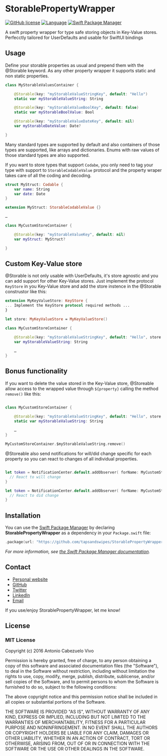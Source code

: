 # StorablePropertyWrapper

[![GitHub license](https://img.shields.io/badge/license-MIT-lightgrey.svg)]() [![Language](http://img.shields.io/badge/language-swift-orange.svg?style=flat)](https://developer.apple.com/swift) 
[![Swift Package Manager](https://img.shields.io/badge/spm-compatible-brightgreen.svg?style=flat)]()

A swift property wrapper for type safe storing objects in Key-Value stores. Perfecctly tailored for UserDefaults and usable for SwiftUI bindings


## Usage

Define your storable properties as usual and prepend them with the @Storable keyword. As any other property wrapper it supports static and non static properties.

```swift
class MyStorableValuesContainer {

    @Storable(key: "myStorableValueStringKey", default: "Hello")
    static var myStorableValueString: String

    @Storable(key: "myStorableValueBoolKey", default: false)
    static var myStorableBoolValue: Bool

    @Storable(key: "myStorableValueDateKey", default: nil)
    var myStorableDateValue: Date?

}
```

Many standard types are supported by default and also containers of those types are supported, like arrays and dictionaries. Enums with raw values of those standard types are also supported.

If you want to store types that support `Codabe`, you only need to tag your type with support to  `StorableCodableValue` protocol and the property wraper takes care of all the coding and decoding.

```swift
struct MyStruct: Codable {
    var name: String
    var date: Date
}

extension MyStruct: StorableCodableValue {}

…

class MyCustomStoreContainer {

    @Storable(key: "myStorableValueKey", default: nil)
    var myStruct: MyStruct?

}
```

## Custom Key-Value store

@Storable is not only usable with UserDefaults, it's store agnostic and you can add support for other Key-Value stores. Just implement the protocol `KeyStore` in you Key-Value store and add the store instence in the @Storable construstor  like this:

```swift
extension MyKeyValueStore: KeyStore {
... Implement the KeyStore protocol required methods ...
}

let store: MyKeyValueStore = MyKeyValueStore()

class MyCustomStoreContainer {

    @Storable(key: "myStorableValueStringKey", default: "Hello", store: store)
    var myStorableValueString: String
    
    …
}
```

## Bonus functionality

If you want to delete the value stored in the Key-Value store, @Storeable allow access to the wrapped value through `${property}` calling the method  `remove()` like this:

```swift

class MyCustomStoreContainer {

    @Storable(key: "myStorableValueStringKey", default: "Hello", store: store)
    static var myStorableValueString: String
    
    …
}

MyCustomStoreContainer.$myStorableValueString.remove()
```

@Storeable also send notifications for will/did change specific for each property so you can react to changes of all individual properties. 

```swift

let token = NotificationCenter.default.addObserver( forName: MyCustomStoreContainer.$myStorableValueString.willChangeNotification, object: nil, queue: nil ) { notification in
  // React to will change 
}

let token = NotificationCenter.default.addObserver( forName: MyCustomStoreContainer.$myStorableValueString.didChangeNotification, object: nil, queue: nil ) { notification in
  // React to did change 
}

```

## Installation

You can use the [Swift Package Manager](https://github.com/apple/swift-package-manager) by declaring **StorablePropertyWrapper** as a dependency in your `Package.swift` file:

```swift
.package(url: "https://github.com/tapsandswipes/StorablePropertyWrapper", from: "1.0.0")
```

*For more information, see [the Swift Package Manager documentation](https://github.com/apple/swift-package-manager/tree/master/Documentation).*


## Contact

- [Personal website](http://tapsandswipes.com)
- [GitHub](http://github.com/tapsandswipes)
- [Twitter](http://twitter.com/acvivo)
- [LinkedIn](http://www.linkedin.com/in/acvivo)
- [Email](mailto:antonio@tapsandswipes.com)

If you use/enjoy StorablePropertyWrapper, let me know!


## License

### MIT License

Copyright (c) 2016 Antonio Cabezuelo Vivo

Permission is hereby granted, free of charge, to any person obtaining a copy
of this software and associated documentation files (the "Software"), to deal
in the Software without restriction, including without limitation the rights
to use, copy, modify, merge, publish, distribute, sublicense, and/or sell
copies of the Software, and to permit persons to whom the Software is
furnished to do so, subject to the following conditions:

The above copyright notice and this permission notice shall be included in
all copies or substantial portions of the Software.

THE SOFTWARE IS PROVIDED "AS IS", WITHOUT WARRANTY OF ANY KIND, EXPRESS OR
IMPLIED, INCLUDING BUT NOT LIMITED TO THE WARRANTIES OF MERCHANTABILITY,
FITNESS FOR A PARTICULAR PURPOSE AND NONINFRINGEMENT. IN NO EVENT SHALL THE
AUTHORS OR COPYRIGHT HOLDERS BE LIABLE FOR ANY CLAIM, DAMAGES OR OTHER
LIABILITY, WHETHER IN AN ACTION OF CONTRACT, TORT OR OTHERWISE, ARISING FROM,
OUT OF OR IN CONNECTION WITH THE SOFTWARE OR THE USE OR OTHER DEALINGS IN
THE SOFTWARE.
